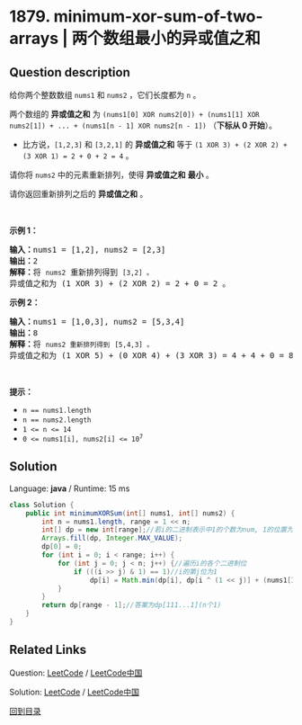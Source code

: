 ﻿# 1879. minimum-xor-sum-of-two-arrays | 两个数组最小的异或值之和

## Question description

<!--If you want to use the English description, use <p>You are given two integer arrays <code>nums1</code> and <code>nums2</code> of length <code>n</code>.</p>

<p>The <strong>XOR sum</strong> of the two integer arrays is <code>(nums1[0] XOR nums2[0]) + (nums1[1] XOR nums2[1]) + ... + (nums1[n - 1] XOR nums2[n - 1])</code> (<strong>0-indexed</strong>).</p>

<ul>
	<li>For example, the <strong>XOR sum</strong> of <code>[1,2,3]</code> and <code>[3,2,1]</code> is equal to <code>(1 XOR 3) + (2 XOR 2) + (3 XOR 1) = 2 + 0 + 2 = 4</code>.</li>
</ul>

<p>Rearrange the elements of <code>nums2</code> such that the resulting <strong>XOR sum</strong> is <b>minimized</b>.</p>

<p>Return <em>the <strong>XOR sum</strong> after the rearrangement</em>.</p>

<p>&nbsp;</p>
<p><strong>Example 1:</strong></p>

<pre>
<strong>Input:</strong> nums1 = [1,2], nums2 = [2,3]
<strong>Output:</strong> 2
<b>Explanation:</b> Rearrange <code>nums2</code> so that it becomes <code>[3,2]</code>.
The XOR sum is (1 XOR 3) + (2 XOR 2) = 2 + 0 = 2.</pre>

<p><strong>Example 2:</strong></p>

<pre>
<strong>Input:</strong> nums1 = [1,0,3], nums2 = [5,3,4]
<strong>Output:</strong> 8
<b>Explanation:</b> Rearrange <code>nums2</code> so that it becomes <code>[5,4,3]</code>. 
The XOR sum is (1 XOR 5) + (0 XOR 4) + (3 XOR 3) = 4 + 4 + 0 = 8.
</pre>

<p>&nbsp;</p>
<p><strong>Constraints:</strong></p>

<ul>
	<li><code>n == nums1.length</code></li>
	<li><code>n == nums2.length</code></li>
	<li><code>1 &lt;= n &lt;= 14</code></li>
	<li><code>0 &lt;= nums1[i], nums2[i] &lt;= 10<sup>7</sup></code></li>
</ul>
 instead-->
<p>给你两个整数数组 <code>nums1</code> 和 <code>nums2</code> ，它们长度都为 <code>n</code> 。</p>

<p>两个数组的 <strong>异或值之和</strong> 为 <code>(nums1[0] XOR nums2[0]) + (nums1[1] XOR nums2[1]) + ... + (nums1[n - 1] XOR nums2[n - 1])</code> （<strong>下标从 0 开始</strong>）。</p>

<ul>
	<li>比方说，<code>[1,2,3]</code> 和 <code>[3,2,1]</code> 的 <strong>异或值之和</strong> 等于 <code>(1 XOR 3) + (2 XOR 2) + (3 XOR 1) = 2 + 0 + 2 = 4</code> 。</li>
</ul>

<p>请你将 <code>nums2</code> 中的元素重新排列，使得 <strong>异或值之和</strong> <strong>最小</strong> 。</p>

<p>请你返回重新排列之后的 <strong>异或值之和</strong> 。</p>

<p> </p>

<p><strong>示例 1：</strong></p>

<pre><b>输入：</b>nums1 = [1,2], nums2 = [2,3]
<b>输出：</b>2
<b>解释：</b>将 <code>nums2</code> 重新排列得到 <code>[3,2] 。</code>
异或值之和为 (1 XOR 3) + (2 XOR 2) = 2 + 0 = 2 。</pre>

<p><strong>示例 2：</strong></p>

<pre><b>输入：</b>nums1 = [1,0,3], nums2 = [5,3,4]
<b>输出：</b>8
<b>解释：</b>将 <code>nums2 重新排列得到</code> <code>[5,4,3] 。</code>
异或值之和为 (1 XOR 5) + (0 XOR 4) + (3 XOR 3) = 4 + 4 + 0 = 8 。
</pre>

<p> </p>

<p><strong>提示：</strong></p>

<ul>
	<li><code>n == nums1.length</code></li>
	<li><code>n == nums2.length</code></li>
	<li><code>1 &lt;= n &lt;= 14</code></li>
	<li><code>0 &lt;= nums1[i], nums2[i] &lt;= 10<sup>7</sup></code></li>
</ul>




## Solution

Language: **java**  /  Runtime: 15 ms

```java
class Solution {
    public int minimumXORSum(int[] nums1, int[] nums2) {
        int n = nums1.length, range = 1 << n;
        int[] dp = new int[range];//若i的二进制表示中1的个数为num, 1的位置为k1,k2,...,knum, dp[i]表示nums1的前num个数和nums2第k1,k2,...,knum个数的最小异或值之和
        Arrays.fill(dp, Integer.MAX_VALUE);
        dp[0] = 0;
        for (int i = 0; i < range; i++) {
            for (int j = 0; j < n; j++) {//遍历i的各个二进制位
                if (((i >> j) & 1) == 1)//i的第j位为1
                    dp[i] = Math.min(dp[i], dp[i ^ (1 << j)] + (nums1[Integer.bitCount(i) - 1] ^ nums2[j]));//尝试选取nums1[num]和nums2[j]进行异或更新dp[i]
            }
        }
        return dp[range - 1];//答案为dp[111...1](n个1)
    }
}


```



## Related Links

Question: [LeetCode](https://leetcode.com/problems/minimum-xor-sum-of-two-arrays/description/)  /  [LeetCode中国](https://leetcode-cn.com/problems/minimum-xor-sum-of-two-arrays/description/)

Solution: [LeetCode](https://leetcode.com/articles/minimum-xor-sum-of-two-arrays/)  /  [LeetCode中国](https://leetcode-cn.com/articles/minimum-xor-sum-of-two-arrays/)

[回到目录](../README.md)